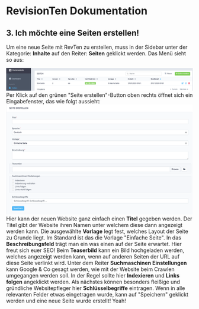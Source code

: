 ﻿
# RevisionTen Dokumentation

## 3. Ich möchte eine Seiten erstellen!
Um eine neue Seite mit RevTen zu erstellen, muss in der Sidebar unter der Kategorie: **Inhalte** auf den Reiter: **Seiten** geklickt werden. 
Das Menü sieht so aus:

![adding site](images/sites.png)
Per Klick auf den grünen "Seite erstellen"-Button oben rechts öffnet sich ein Eingabefenster, das wie folgt aussieht:
![detailed information about how to add a new site in revision ten cms](images/add-site-detail.png)
Hier kann der neuen Website ganz einfach einen **Titel** gegeben werden. Der Titel gibt der Website ihren Namen unter welchem diese dann angezeigt werden kann. Die ausgewählte **Vorlage** legt fest, welches Layout der Seite zu Grunde liegt. Im Standard ist das die Vorlage "Einfache Seite". In das **Beschreibungsfeld** trägt man ein was einen auf der Seite erwartet. Hier freut sich euer SEO! Beim **Teaserbild** kann ein Bild hochgeladen werden, welches angezeigt werden kann, wenn auf anderen Seiten der URL auf diese Seite verlinkt wird. Unter dem Reiter **Suchmaschinen Einstellungen** kann Google & Co gesagt werden, wie mit der Website beim Crawlen umgegangen werden soll. In der Regel sollte hier **Indexieren** und **Links folgen** angeklickt werden. Als nächstes können besonders fleißige und gründliche Websitepfleger hier **Schlüsselbegriffe** eintragen. Wenn in alle relevanten Felder etwas eingetragen wurde, kann auf "Speichern" geklickt werden und eine neue Seite wurde erstellt! Yeah!



